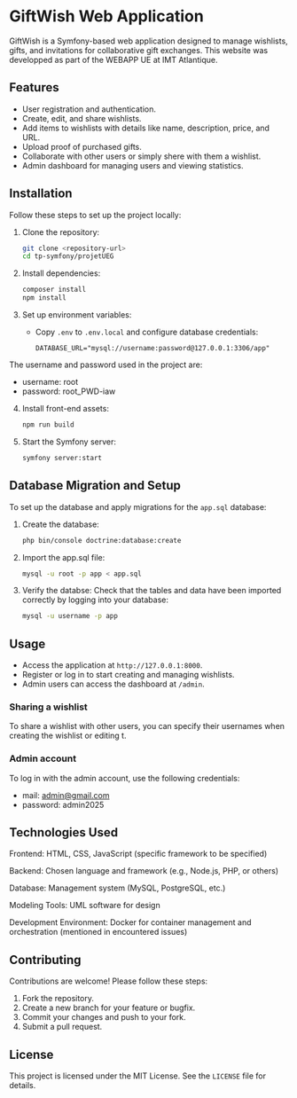 # GiftWish Web Application

GiftWish is a Symfony-based web application designed to manage wishlists, gifts, and invitations for collaborative gift exchanges. This website was developped as part of the WEBAPP UE at IMT Atlantique.

## Features

- User registration and authentication.
- Create, edit, and share wishlists.
- Add items to wishlists with details like name, description, price, and URL.
- Upload proof of purchased gifts.
- Collaborate with other users or simply shere with them a wishlist.
- Admin dashboard for managing users and viewing statistics.

## Installation

Follow these steps to set up the project locally:

1. Clone the repository:
   ```bash
   git clone <repository-url>
   cd tp-symfony/projetUEG
   ```

2. Install dependencies:
   ```bash
   composer install
   npm install
   ```

3. Set up environment variables:
   - Copy `.env` to `.env.local` and configure database credentials:
     ```
     DATABASE_URL="mysql://username:password@127.0.0.1:3306/app"
     ```
The username and password used in the project are:
- username: root
- password: root_PWD-iaw

4. Install front-end assets:
   ```bash
   npm run build
   ```

5. Start the Symfony server:
   ```bash
   symfony server:start
   ```

## Database Migration and Setup

To set up the database and apply migrations for the `app.sql` database:

1. Create the database:
   ```bash
   php bin/console doctrine:database:create
   ```

2. Import the app.sql file:
   ```bash
   mysql -u root -p app < app.sql
   ```
3. Verify the databse:
Check that the tables and data have been imported correctly by logging into your database:
   ```bash
   mysql -u username -p app
   ```

## Usage

- Access the application at `http://127.0.0.1:8000`.
- Register or log in to start creating and managing wishlists.
- Admin users can access the dashboard at `/admin`.

### Sharing a wishlist
To share a wishlist with other users, you can specify their usernames when creating the wishlist or editing t.

### Admin account
To log in with the admin account, use the following credentials:
- mail: admin@gmail.com
- password: admin2025

## Technologies Used

Frontend: HTML, CSS, JavaScript (specific framework to be specified)

Backend: Chosen language and framework (e.g., Node.js, PHP, or others)

Database: Management system (MySQL, PostgreSQL, etc.)

Modeling Tools: UML software for design

Development Environment: Docker for container management and orchestration (mentioned in encountered issues)

## Contributing

Contributions are welcome! Please follow these steps:

1. Fork the repository.
2. Create a new branch for your feature or bugfix.
3. Commit your changes and push to your fork.
4. Submit a pull request.

## License

This project is licensed under the MIT License. See the `LICENSE` file for details.
